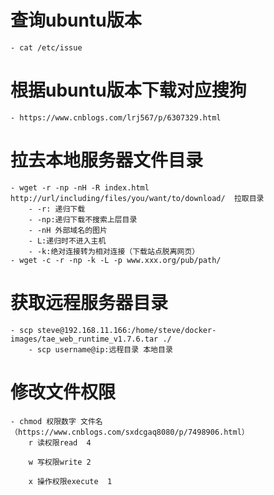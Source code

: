 # 查询ubuntu版本
	- cat /etc/issue 
# 根据ubuntu版本下载对应搜狗
	- https://www.cnblogs.com/lrj567/p/6307329.html
# 拉去本地服务器文件目录
	- wget -r -np -nH -R index.html http://url/including/files/you/want/to/download/  拉取目录
		- -r: 递归下载
		- -np:递归下载不搜索上层目录
		- -nH 外部域名的图片
		- L:递归时不进入主机
		- -k:绝对连接转为相对连接（下载站点脱离网页）
	- wget -c -r -np -k -L -p www.xxx.org/pub/path/
# 获取远程服务器目录
	- scp steve@192.168.11.166:/home/steve/docker-images/tae_web_runtime_v1.7.6.tar ./
		- scp username@ip:远程目录 本地目录
	
# 修改文件权限
	- chmod 权限数字 文件名 （https://www.cnblogs.com/sxdcgaq8080/p/7498906.html）
		r 读权限read  4

		w 写权限write 2

		x 操作权限execute  1
	





